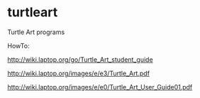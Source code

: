 turtleart
=========

Turtle Art programs

HowTo:

http://wiki.laptop.org/go/Turtle_Art_student_guide

http://wiki.laptop.org/images/e/e3/Turtle_Art.pdf

http://wiki.laptop.org/images/e/e0/Turtle_Art_User_Guide01.pdf


